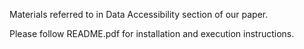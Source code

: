 Materials referred to in Data Accessibility section of our paper.

Please follow README.pdf for installation and execution instructions.
